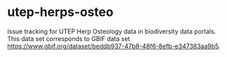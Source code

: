 # utep-herps-osteo
Issue tracking for UTEP Herp Osteology data in biodiversity data portals. This data set corresponds to GBIF data set https://www.gbif.org/dataset/beddb937-47b8-48f6-8efb-e347383aa9b5.

